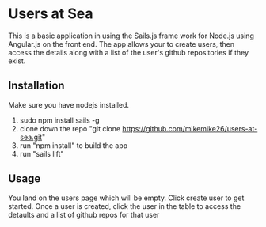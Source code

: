 # Users at Sea
This is a basic application in using the Sails.js frame work for Node.js using Angular.js on the front end.
The app allows your to create users, then access the details along with a list of the user's github repositories if they exist.

## Installation
Make sure you have nodejs installed.

1. sudo npm install sails -g
2. clone down the repo "git clone https://github.com/mikemike26/users-at-sea.git"
3. run "npm install" to build the app
4. run "sails lift"



## Usage
You land on the users page which will be empty.  Click create user to get started.  Once a user is created, click the user in the table to access the detaults and a list of github repos for that user
